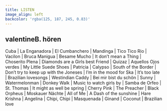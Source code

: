 ```yaml
---
title: LISTEN
image_align: left
backcolor: 'rgba(125, 187, 245, 0.83)'
---
```


##  valentineB.  hören
Cuba | La Enganadora | El Cumbanchero | Mandinga | Tico Tico Rio | Vacilon | Bruca  Manigua | Besame Mucho | It don’t mean a Thing | Choserito Plena | Diamonds are a Girls best Friend | Quizaz | Aquellos Ojos verdes | My Little Suede Shoes | Patricia | Calypso | South of the Border | Don’t try to keep up with the Joneses | I’m in the mood for Ska | It’s too late | Brazilian lovesongs | Westindian Caddy | Bei mir bist du schön | Sunny | Watermelonman | Donkey Walk | Music to watch girls by | Samba de Orfeo | St. Thomas | It might as well be spring | Cherry  Pink | The  Preacher | Black Orpheus | Moskauer Nächte | All of Me | A Dash of the sunshine | Hare Krishna | Angelina | Chipi, Chipi | Masquenada | Ginand | Coconut | Brazilian love